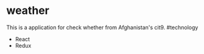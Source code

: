 # weather
This is a application for check whether from Afghanistan's cit9.
#technology 
- React
- Redux 
